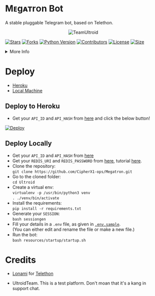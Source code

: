 # Mᴇgᴀᴛrᴏn Bot
A stable pluggable Telegram bot, based on Telethon.

<p align="center">
  <img src="./resources/extras/cipherx.jpg" alt="TeamUltroid">
</p>

[![Stars](https://img.shields.io/github/stars/TeamUltroid/Ultroid?style=social)](https://github.com/TeamUltroid/Ultroid/stargazers)
[![Forks](https://img.shields.io/github/forks/TeamUltroid/Ultroid?style=social)](https://github.com/TeamUltroid/Ultroid/fork)
[![Python Version](https://img.shields.io/badge/Python-v3.9-blue)](https://www.python.org/)
[![Contributors](https://img.shields.io/github/contributors/TeamUltroid/Ultroid)](https://github.com/TeamUltroid/Ultroid/graphs/contributors)
[![License](https://img.shields.io/badge/License-AGPL-blue)](https://github.com/TeamUltroid/Ultroid/blob/main/LICENSE)
[![Size](https://img.shields.io/github/repo-size/TeamUltroid/Ultroid)](https://github.com/TeamUltroid/Ultroid/)

<details>
<summary>More Info</summary>
<br>
  Documentation soon..  <br />
</details>

# Deploy 
- [Heroku](https://github.com/CipherX1-ops/Megatron#Deploy-to-Heroku)
- [Local Machine](https://github.com/CipherX1-ops/Megatron#Deploy-Locally)

## Deploy to Heroku
- Get your `API_ID` and `API_HASH` from [here](https://my.telegram.org/) and click the below button!  <br />  

[![Deploy](https://www.herokucdn.com/deploy/button.svg)](https://heroku.com/deploy?template=https://github.com/ToxygenX/Megatron) 

## Deploy Locally
- Get your `API_ID` and `API_HASH` from [here](https://my.telegram.org/)
- Get your `REDIS_URI` and `REDIS_PASSWORD` from [here](https://redislabs.com), tutorial [here](./resources/extras/redistut.md).
- Clone the repository: <br />
`git clone https://github.com/CipherX1-ops/Megatron.git`
- Go to the cloned folder: <br />
`cd Ultroid`
- Create a virtual env:   <br />
`virtualenv -p /usr/bin/python3 venv`   
`. ./venv/bin/activate`
- Install the requirements:   <br />
`pip install -r requirements.txt`   
- Generate your `SESSION`:   
`bash sessiongen`
- Fill your details in a `.env` file, as given in [`.env.sample`](https://github.com/TeamUltroid/Ultroid/blob/main/.env.sample).    
(You can either edit and rename the file or make a new file.)
- Run the bot:   
`bash resources/startup/startup.sh`

# Credits
* [Lonami](https://github.com/LonamiWebs/) for [Telethon](https://github.com/LonamiWebs/Telethon)

* UltroidTeam. This is a test platform. Don't moan that it's a kang in support chat. 
